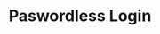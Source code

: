 ---
  id: "1265"
  fieldLayoutId: "89"
  uid: "3ea38737-737d-42cc-82c8-6ff994561d9a"
  enabled: "1"
  archived: "0"
  dateCreated: "2018-03-12 05:38:54"
  dateUpdated: "2019-01-28 02:47:21"
  siteSettingsId: "1265"
  slug: "paswordless-login"
  siteId: "1"
  uri: "patterns/ios/entry/paswordless-login"
  enabledForSite: "1"
  sectionId: "2"
  typeId: "2"
  authorId: "1"
  postdateCreated: "2018-03-13 04:32:00"
  expirydateCreated: null
  contentId: "1265"
  title: "Paswordless Login"
  field_allColorsComputed: null
  field_allColorsComputedIllustration: null
  field_allColorsComputedThumbnail: null
  field_appDescription: null
  field_appDescriptionSentiment: null
  field_audio: "0"
  field_authorFaq: null
  field_bgThumbPosition: "center center"
  field_body: null
  field_captureSize: null
  field_categoriesRaw: "reducing friction,"
  field_categoryInPlainText: null
  field_coldThumbTransform: null
  field_colorPalette: null
  field_contributorName: null
  field_contributorUrl: null
  field_coverColor: null
  field_dominantColor: null
  field_externalContributor: "0"
  field_fetchWebsiteData: null
  field_fullName: null
  field_gfycatSource: null
  field_gif: "0"
  field_gumletUrl: null
  field_gumletUrlNoPreParse: null
  field_howHelps: "<p><strong>Reducing Friction and Increased Security</strong>. </p>\n<p>Passwords are hard. Most modern systems require users to set complex passwords that are hard to crack but equally hard to remember. Many users end up using the same password across many services, and this makes them more vulnerable to a potential identity or information theft.<br /></p>\n<p>Slack \"Magic Link\" is a mechanic that allows users to login smoothly without relying on hard to remember passwords. This type of login strategy is helpful for users that juggle with multiple passwords and that don't remember which one they have used for a particular service.</p>\n<p>Passwords, in general, have been widely criticized as a poor user experience, but only until now we have been seeing an emergence passwordless strategies like this one.</p>"
  field_howWorks: "<p>When Slack users are trying to login into the mobile app, they see a single field form for their email address, instead of the traditional email-password forms found in other apps. Once they submit their email address, the Slack app shows them a new screen that prompts them to use a \"Magic Link\" sent to their inbox to finalize their login. There's also a secondary option to use the traditional password login, but this option is evidently demoted in the screen hierarchy.</p>\n<p>When the user taps the \"Send Magic Link\" button, the app shows them a third screen which informs them that the email containing the link was sent. There's also a primary button that reads \"Open Email App\". When the users tap this link, Slack fires a deep-link and opens the native email application which presumably is configured with the inbox that is receiving the \"magic link.\"</p>\n<p>After receiving and opening the message that contains the \"Magic Link,\" the users can now tap that link which would automatically deep-link back to the Slack app and pass all the proper authentication credentials to finalize the login process. At this point, the users don't have to interact the with the login flow anymore, and they will be logged-in and ready to use the app.</p>"
  field_iconColors: null
  field_iconComputedColors: null
  field_illustrationSource: null
  field_imagePathRaw: "https://s3-us-west-2.amazonaws.com/waveguideio/captures/waves/slack_magiclink.jpg"
  field_imageTextOcr: null
  field_depthArticleBody: null
  field_lpSentimentScore: null
  field_lpUrl: null
  field_mediaEmbed: "<figure><img src=\"{asset:2086:url||https://s3-us-west-2.amazonaws.com/waveguideio/captures/waves/slack_magiclink.jpg}\" alt=\"\" /></figure>"
  field_mobileId: null
  field_mobileShotSrc: null
  field_newsObject: null
  field_pageFetchJsonString: null
  field_patternSrc: "Slack"
  field_platformRaw: "iOS"
  field_qualityDescription: null
  field_rawResponse: null
  field_readingDuration: null
  field_readingDurationSeconds: null
  field_readingEaseLevel: null
  field_readingEaseScore: null
  field_references: null
  field_screenshotColors: null
  field_screenshotComputedColors: null
  field_sourceFromArchive: null
  field_strategyDescription: null
  field_thumbColors: null
  field_thumbVideoUrl: ""
  field_webDescription: null
  field_webTitle: null
  field_what: "<p>This is a solution found in the Slack iOS (and Android) app. It allows Slack users to login into the app without using a password. Instead, they authenticate with a link sent to their inbox.</p>"
  root: null
  lft: null
  rgt: null
  level: null
  structureId: null
  layout: layouts/post.njk
---